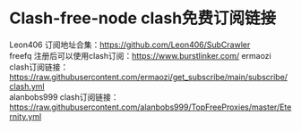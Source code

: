 # Clash-free-node clash免费订阅链接
Leon406    订阅地址合集：https://github.com/Leon406/SubCrawler  
freefq     注册后可以使用clash订阅：https://www.burstlinker.com/
ermaozi    clash订阅链接：https://raw.githubusercontent.com/ermaozi/get_subscribe/main/subscribe/clash.yml  
alanbobs999    clash订阅链接：https://raw.githubusercontent.com/alanbobs999/TopFreeProxies/master/Eternity.yml  
